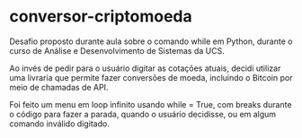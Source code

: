 # conversor-criptomoeda

Desafio proposto durante aula sobre o comando while em Python, durante o curso de Análise e Desenvolvimento de Sistemas da UCS.

Ao invés de pedir para o usuário digitar as cotações atuais, decidi utilizar uma livraria que permite fazer conversões de moeda, incluindo o Bitcoin por meio de chamadas de API.

Foi feito um menu em loop infinito usando while = True, com breaks durante o código para fazer a parada, quando o usuário decidisse, ou em algum comando inválido digitado. 
